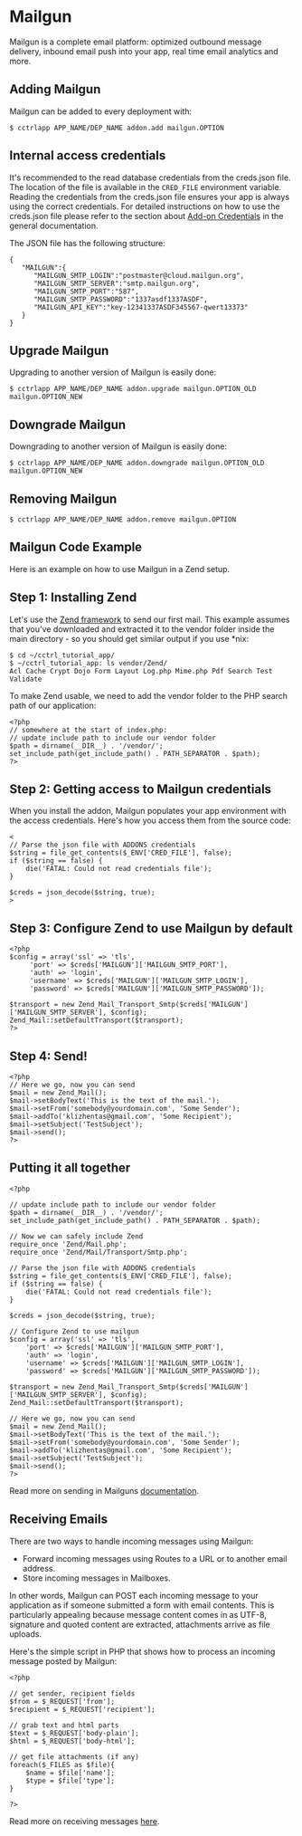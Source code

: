 # Mailgun

Mailgun is a complete email platform: optimized outbound message delivery, inbound email push into your app, real time email analytics and more.

## Adding Mailgun

Mailgun can be added to every deployment with:

~~~
$ cctrlapp APP_NAME/DEP_NAME addon.add mailgun.OPTION
~~~

## Internal access credentials

It's recommended to the read database credentials from the creds.json file. The location of the file is available in the `CRED_FILE` environment variable. Reading the credentials from the creds.json file ensures your app is always using the correct credentials. For detailed instructions on how to use the creds.json file please refer to the section about [Add-on Credentials](https://www.cloudcontrol.com/dev-center/platform-documentation#add-ons) in the general documentation.

The JSON file has the following structure:

~~~
{
   "MAILGUN":{
      "MAILGUN_SMTP_LOGIN":"postmaster@cloud.mailgun.org",
      "MAILGUN_SMTP_SERVER":"smtp.mailgun.org",
      "MAILGUN_SMTP_PORT":"587",
      "MAILGUN_SMTP_PASSWORD":"1337asdf1337ASDF",
      "MAILGUN_API_KEY":"key-12341337ASDF345567-qwert13373"
   }
}
~~~

## Upgrade Mailgun

Upgrading to another version of Mailgun is easily done:

~~~
$ cctrlapp APP_NAME/DEP_NAME addon.upgrade mailgun.OPTION_OLD mailgun.OPTION_NEW 
~~~

## Downgrade Mailgun

Downgrading to another version of Mailgun is easily done:

~~~
$ cctrlapp APP_NAME/DEP_NAME addon.downgrade mailgun.OPTION_OLD mailgun.OPTION_NEW 
~~~

## Removing Mailgun

~~~
$ cctrlapp APP_NAME/DEP_NAME addon.remove mailgun.OPTION
~~~

## Mailgun Code Example

Here is an example on how to use Mailgun in a Zend setup.

## Step 1: Installing Zend

Let's use the [Zend framework](http://framework.zend.com/download/latest) to send our first mail. This example assumes that you've downloaded and extracted it to the vendor folder inside the main directory - so you should get similar output if you use *nix:

~~~
$ cd ~/cctrl_tutorial_app/
$ ~/cctrl_tutorial_app: ls vendor/Zend/
Acl Cache Crypt Dojo Form Layout Log.php Mime.php Pdf Search Test Validate
~~~

To make Zend usable, we need to add the vendor folder to the PHP search path of our application:

~~~
<?php
// somewhere at the start of index.php:
// update include path to include our vendor folder
$path = dirname(__DIR__) . '/vendor/';
set_include_path(get_include_path() . PATH_SEPARATOR . $path);
?>
~~~

## Step 2: Getting access to Mailgun credentials

When you install the addon, Mailgun populates your app environment with the access credentials. Here's how you access them from the source code:

~~~
<
// Parse the json file with ADDONS credentials
$string = file_get_contents($_ENV['CRED_FILE'], false);
if ($string == false) {
    die('FATAL: Could not read credentials file');
}

$creds = json_decode($string, true);
>
~~~

## Step 3: Configure Zend to use Mailgun by default

~~~
<?php
$config = array('ssl' => 'tls', 
     'port' => $creds['MAILGUN']['MAILGUN_SMTP_PORT'], 
     'auth' => 'login', 
     'username' => $creds['MAILGUN']['MAILGUN_SMTP_LOGIN'],
     'password' => $creds['MAILGUN']['MAILGUN_SMTP_PASSWORD']);

$transport = new Zend_Mail_Transport_Smtp($creds['MAILGUN']['MAILGUN_SMTP_SERVER'], $config);
Zend_Mail::setDefaultTransport($transport);
?>
~~~

## Step 4: Send!

~~~
<?php
// Here we go, now you can send
$mail = new Zend_Mail();
$mail->setBodyText('This is the text of the mail.');
$mail->setFrom('somebody@yourdomain.com', 'Some Sender');
$mail->addTo('klizhentas@gmail.com', 'Some Recipient');
$mail->setSubject('TestSubject');
$mail->send();
?>
~~~

## Putting it all together

~~~
<?php

// update include path to include our vendor folder
$path = dirname(__DIR__) . '/vendor/';
set_include_path(get_include_path() . PATH_SEPARATOR . $path);

// Now we can safely include Zend
require_once 'Zend/Mail.php';
require_once 'Zend/Mail/Transport/Smtp.php';

// Parse the json file with ADDONS credentials
$string = file_get_contents($_ENV['CRED_FILE'], false);
if ($string == false) {
    die('FATAL: Could not read credentials file');
}

$creds = json_decode($string, true);

// Configure Zend to use mailgun
$config = array('ssl' => 'tls', 
    'port' => $creds['MAILGUN']['MAILGUN_SMTP_PORT'], 
    'auth' => 'login', 
    'username' => $creds['MAILGUN']['MAILGUN_SMTP_LOGIN'],
    'password' => $creds['MAILGUN']['MAILGUN_SMTP_PASSWORD']);

$transport = new Zend_Mail_Transport_Smtp($creds['MAILGUN']['MAILGUN_SMTP_SERVER'], $config);
Zend_Mail::setDefaultTransport($transport);

// Here we go, now you can send
$mail = new Zend_Mail();
$mail->setBodyText('This is the text of the mail.');
$mail->setFrom('somebody@yourdomain.com', 'Some Sender');
$mail->addTo('klizhentas@gmail.com', 'Some Recipient');
$mail->setSubject('TestSubject');
$mail->send();
?>
~~~

Read more on sending in Mailguns [documentation](http://documentation.mailgun.net/user_manual.html#sending-messages).

## Receiving Emails
There are two ways to handle incoming messages using Mailgun:

* Forward incoming messages using Routes to a URL or to another email address. 
* Store incoming messages in Mailboxes. 

In other words, Mailgun can POST each incoming message to your application as if someone submitted a form with email contents. This is particularly appealing because message content comes in as UTF-8, signature and quoted content are extracted, attachments arrive as file uploads.

Here's the simple script in PHP that shows how to process an incoming message posted by Mailgun: 

~~~
<?php

// get sender, recipient fields
$from = $_REQUEST['from'];
$recipient = $_REQUEST['recipient'];

// grab text and html parts
$text = $_REQUEST['body-plain'];
$html = $_REQUEST['body-html'];

// get file attachments (if any)
foreach($_FILES as $file){
    $name = $file['name'];
    $type = $file['type'];
}

?>
~~~

Read more on receiving messages [here](http://documentation.mailgun.net/user_manual.html#receiving-messages).

